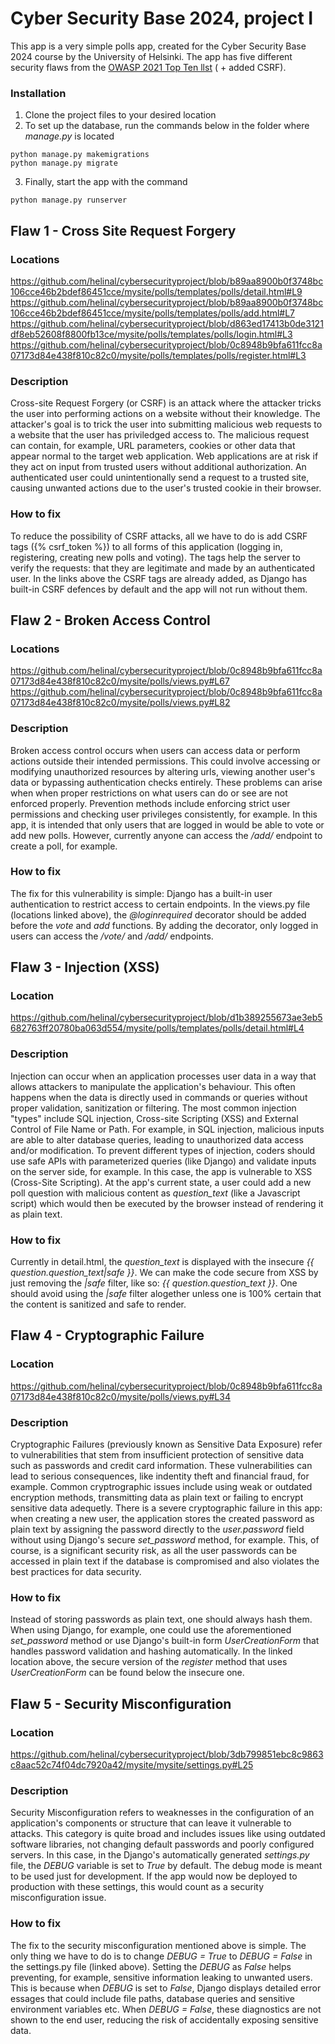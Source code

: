 # Cyber Security Base 2024, project I

This app is a very simple polls app, created for the Cyber Security Base 2024 course by the University of Helsinki. The app has five different security flaws from the [OWASP 2021 Top Ten llst](https://owasp.org/www-project-top-ten/) ( + added CSRF).

### Installation

1. Clone the project files to your desired location
2. To set up the database, run the commands below in the folder where *manage.py* is located
   
```
python manage.py makemigrations
python manage.py migrate
```

3. Finally, start the app with the command

```
python manage.py runserver
```


## Flaw 1 - Cross Site Request Forgery

### Locations

https://github.com/helinal/cybersecurityproject/blob/b89aa8900b0f3748bc106cce46b2bdef86451cce/mysite/polls/templates/polls/detail.html#L9
https://github.com/helinal/cybersecurityproject/blob/b89aa8900b0f3748bc106cce46b2bdef86451cce/mysite/polls/templates/polls/add.html#L7
https://github.com/helinal/cybersecurityproject/blob/d863ed17413b0de3121df8eb52608f8800fb13ce/mysite/polls/templates/polls/login.html#L3
https://github.com/helinal/cybersecurityproject/blob/0c8948b9bfa611fcc8a07173d84e438f810c82c0/mysite/polls/templates/polls/register.html#L3

### Description

Cross-site Request Forgery (or CSRF) is an attack where the attacker tricks the user into performing actions on a website without their knowledge. The attacker's goal is to trick the user into submitting malicious web requests to a website that the user has priviledged access to. The malicious request can contain, for example, URL parameters, cookies or other data that appear normal to the target web application. Web applications are at risk if they act on input from trusted users without additional authorization. An authenticated user could unintentionally send a request to a trusted site, causing unwanted actions due to the user's trusted cookie in their browser.

### How to fix

To reduce the possibility of CSRF attacks, all we have to do is add CSRF tags ({% csrf_token %}) to all forms of this application (logging in, registering, creating new polls and voting). The tags help the server to verify the requests: that they are legitimate and made by an authenticated user. In the links above the CSRF tags are already added, as Django has built-in CSRF defences by default and the app will not run without them.


## Flaw 2 - Broken Access Control

### Locations

https://github.com/helinal/cybersecurityproject/blob/0c8948b9bfa611fcc8a07173d84e438f810c82c0/mysite/polls/views.py#L67
https://github.com/helinal/cybersecurityproject/blob/0c8948b9bfa611fcc8a07173d84e438f810c82c0/mysite/polls/views.py#L82

### Description

Broken access control occurs when users can access data or perform actions outside their intended permissions. This could involve accessing or modifying unauthorized resources by altering urls, viewing  another user's data or bypassing authentication checks entirely. These problems can arise when when proper restrictions on what users can do or see are not enforced properly. Prevention methods include enforcing strict user permissions and checking user privileges consistently, for example. In this app, it is intended that only users that are logged in would be able to vote or add new polls. However, currently anyone can access the */add/* endpoint to create a poll, for example.

### How to fix

The fix for this vulnerability is simple: Django has a built-in user authentication to restrict access to certain endpoints. In the views.py file (locations linked above), the *@loginrequired* decorator should be added before the *vote* and *add* functions. By adding the decorator, only logged in users can access the */vote/* and */add/* endpoints.


## Flaw 3 - Injection (XSS)

### Location

https://github.com/helinal/cybersecurityproject/blob/d1b389255673ae3eb5682763ff20780ba063d554/mysite/polls/templates/polls/detail.html#L4

### Description

Injection can occur when an application processes user data in a way that allows attackers to manipulate the application's behaviour. This often happens when the data is directly used in commands or queries without proper validation, sanitization or filtering. The most common injection "types" include SQL injection, Cross-site Scripting (XSS) and External Control of File Name or Path. For example, in SQL injection, malicious inputs are able to alter database queries, leading to unauthorized data access and/or modification. To prevent different types of injection, coders should use safe APIs with parameterized queries (like Django) and validate inputs on the server side, for example. In this case, the app is vulnerable to XSS (Cross-Site Scripting). At the app's current state, a user could add a new poll question with malicious content as *question_text* (like a Javascript script) which would then be executed by the browser instead of rendering it as plain text.

### How to fix

Currently in detail.html, the *question_text* is displayed with the insecure *{{ question.question_text|safe }}*. We can make the code secure from XSS by just removing the *|safe* filter, like so: *{{ question.question_text }}*. One should avoid using the *|safe* filter alogether unless one is 100% certain that the content is sanitized and safe to render.


## Flaw 4 - Cryptographic Failure

### Location

https://github.com/helinal/cybersecurityproject/blob/0c8948b9bfa611fcc8a07173d84e438f810c82c0/mysite/polls/views.py#L34

### Description

Cryptographic Failures (previously known as Sensitive Data Exposure) refer to vulnerabilities that stem from insufficient protection of sensitive data such as passwords and credit card information. These vulnerabilities can lead to serious consequences, like indentity theft and financial fraud, for example. Common cryptrographic issues include using weak or outdated encryption methods, transmitting data as plain text or failing to encrypt sensitive data adequetly. 
There is a severe cryptographic failure in this app: when creating a new user, the application stores the created password as plain text by assigning the password directly to the *user.password* field without using Django's secure *set_password* method, for example. This, of course, is a significant security risk, as all the user passwords can be accessed in plain text if the database is compromised and also violates the best practices for data security.

### How to fix

Instead of storing passwords as plain text, one should always hash them. When using Django, for example, one could use the aforementioned *set_password* method or use Django's built-in form *UserCreationForm* that handles password validation and hashing automatically. In the linked location above, the secure version of the *register* method that uses *UserCreationForm* can be found below the insecure one. 


## Flaw 5 - Security Misconfiguration

### Location

https://github.com/helinal/cybersecurityproject/blob/3db799851ebc8c9863c8aac52c74f04dc7920a42/mysite/mysite/settings.py#L25

### Description

Security Misconfiguration refers to weaknesses in the configuration of an application's components or structure that can leave it vulnerable to attacks. This category is quite broad and includes issues like using outdated software libraries, not changing default passwords and poorly configured servers. In this case, in the Django's automatically generated *settings.py* file, the *DEBUG* variable is set to *True* by default. The debug mode is meant to be used just for development. If the app would now be deployed to production with these settings, this would count as a security misconfiguration issue.

### How to fix

The fix to the security misconfiguration mentioned above is simple. The only thing we have to do is to change *DEBUG = True* to *DEBUG = False* in the settings.py file (linked above). Setting the *DEBUG* as *False* helps preventing, for example, sensitive information leaking to unwanted users. This is because when *DEBUG* is set to *False*, Django displays detailed error essages that could include file paths, database queries and sensitive environment variables etc. When *DEBUG = False*, these diagnostics are not shown to the end user, reducing the risk of accidentally exposing sensitive data.

